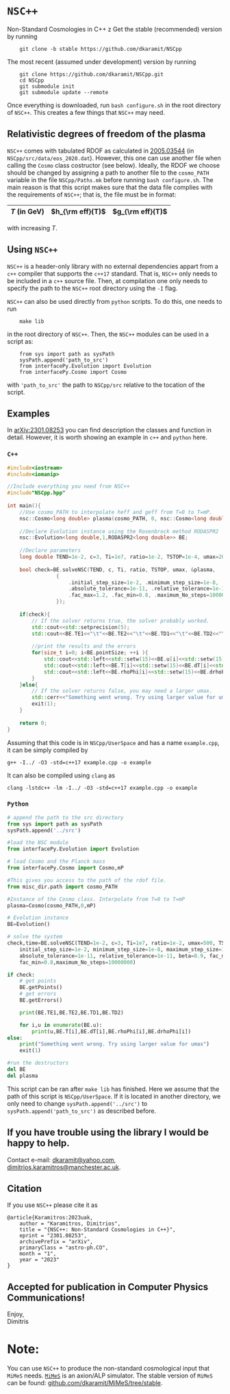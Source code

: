 # `NSC++`
Non-Standard Cosmologies in C++
z
Get the stable (recommended) version by running

```
    git clone -b stable https://github.com/dkaramit/NSCpp
```

The most recent (assumed under development) version by running

```
    git clone https://github.com/dkaramit/NSCpp.git
	cd NSCpp
	git submodule init
	git submodule update --remote
```

Once everything is downloaded, run `bash configure.sh` in the root directory of `NSC++`. This creates a few things that `NSC++` may need.

## Relativistic degrees of freedom of the plasma
`NSC++` comes with tabulated RDOF as calculated in [2005.03544](https://arxiv.org/abs/2005.03544) (in `NSCpp/src/data/eos_2020.dat`). However, this one can use another file when calling the `Cosmo` class costructor (see below). Ideally, the RDOF we choose should be changed by assigning a path to another file to the `cosmo_PATH` variable in the file `NSCpp/Paths.mk` before running `bash configure.sh`. The main reason is that this script makes sure that the data file complies with the requirements of `NSC++`; that is, the file must be in format:

|$T$ (in GeV) | $h_{\rm eff}(T)$ | $g_{\rm eff}(T)$| 
|-|-|-|

with increasing $T$.

## Using `NSC++`

`NSC++` is a header-only library with no external dependencies appart from a `c++` compiler that supports the `c++17` standard. That is, `NSC++` only needs to be included in a `c++` source file. Then, at compilation one only needs to specify the path to the `NSC++` root directory using the `-I` flag.

`NSC++` can also be used directly from `python` scripts. To do this, one needs to run 

```
    make lib
```

in the root directory of `NSC++`. Then, the `NSC++` modules can be used in a script as:

```
    from sys import path as sysPath
    sysPath.append('path_to_src')
    from interfacePy.Evolution import Evolution 
    from interfacePy.Cosmo import Cosmo 
```

with `'path_to_src'` the path to `NSCpp/src` relative to the tocation of the script.

## Examples
In [arXiv:2301.08253](https://arxiv.org/abs/2301.08253) you can find description the classes and function in detail. However, it is worth showing an example in `c++` and `python` here.  

### `C++`


```c++
#include<iostream>
#include<iomanip>

//Include everything you need from NSC++
#include"NSCpp.hpp"
    
int main(){
    //Use cosmo_PATH to interpolate heff and geff from T=0 to T=mP.
    nsc::Cosmo<long double> plasma(cosmo_PATH, 0, nsc::Cosmo<long double>::mP);
    
    //Declare Evolution instance using the Rosenbrock method RODASPR2
    nsc::Evolution<long double,1,RODASPR2<long double>> BE;
    
    //Declare parameters
    long double TEND=1e-2, c=3, Ti=1e7, ratio=1e-2, TSTOP=1e-4, umax=200;
    
    bool check=BE.solveNSC(TEND, c, Ti, ratio, TSTOP, umax, &plasma,
                {
                    .initial_step_size=1e-2, .minimum_step_size=1e-8, .maximum_step_size=1e-2, 
                    .absolute_tolerance=1e-11, .relative_tolerance=1e-11, .beta=0.9, 
                    .fac_max=1.2, .fac_min=0.8, .maximum_No_steps=10000000
                });
    
    if(check){
        // If the solver returns true, the solver probably worked.
        std::cout<<std::setprecision(5);
        std::cout<<BE.TE1<<"\t"<<BE.TE2<<"\t"<<BE.TD1<<"\t"<<BE.TD2<<"\n";
        
        //print the results and the errors
        for(size_t i=0; i<BE.pointSize; ++i ){
            std::cout<<std::left<<std::setw(15)<<BE.u[i]<<std::setw(15);
            std::cout<<std::left<<BE.T[i]<<std::setw(15)<<BE.dT[i]<<std::setw(15);
            std::cout<<std::left<<BE.rhoPhi[i]<<std::setw(15)<<BE.drhoPhi[i]<<"\n";
        }
    }else{
        // If the solver returns false, you may need a larger umax.
        std::cerr<<"Something went wrong. Try using larger value for umax\n";
        exit(1);
    }
    
    return 0;
}
```

Assuming that this code is in `NSCpp/UserSpace` and has a name `example.cpp`, it can be simply compiled by 

```
g++ -I../ -O3 -std=c++17 example.cpp -o example
```

It can also be compiled using `clang` as

```
clang -lstdc++ -lm -I../ -O3 -std=c++17 example.cpp -o example
```

### `Python`

```py
# append the path to the src directory 
from sys import path as sysPath
sysPath.append('../src')

#load the NSC module
from interfacePy.Evolution import Evolution 

# load Cosmo and the Planck mass
from interfacePy.Cosmo import Cosmo,mP 

#This gives you access to the path of the rdof file.
from misc_dir.path import cosmo_PATH

#Instance of the Cosmo class. Interpolate from T=0 to T=mP
plasma=Cosmo(cosmo_PATH,0,mP)

# Evolution instance
BE=Evolution()

# solve the system
check,time=BE.solveNSC(TEND=1e-2, c=3, Ti=1e7, ratio=1e-2, umax=500, TSTOP=1e-4, plasma=plasma,
    initial_step_size=1e-2, minimum_step_size=1e-8, maximum_step_size=1e-2, 
    absolute_tolerance=1e-11, relative_tolerance=1e-11, beta=0.9, fac_max=1.2, 
    fac_min=0.8,maximum_No_steps=10000000)

if check:
    # get points 
    BE.getPoints()
    # get errors
    BE.getErrors()

    print(BE.TE1,BE.TE2,BE.TD1,BE.TD2)

    for i,u in enumerate(BE.u):
        print(u,BE.T[i],BE.dT[i],BE.rhoPhi[i],BE.drhoPhi[i])
else:
    print("Something went wrong. Try using larger value for umax")
    exit(1)

#run the destructors
del BE
del plasma
```

This script can be ran after `make lib` has finished. Here we assume that the path of this script is `NSCpp/UserSpace`. If it is located in another directory, we only need to change `sysPath.append('../src')` to `sysPath.append('path_to_src')` as described before.



## If you have trouble using the library I would be happy to help. 

Contact e-mail: <dkaramit@yahoo.com>, <dimitrios.karamitros@manchester.ac.uk>.

## Citation

If you use `NSC++` please cite it as 
```
@article{Karamitros:2023uak,
    author = "Karamitros, Dimitrios",
    title = "{NSC++: Non-Standard Cosmologies in C++}",
    eprint = "2301.08253",
    archivePrefix = "arXiv",
    primaryClass = "astro-ph.CO",
    month = "1",
    year = "2023"
}
```
## Accepted for publication in Computer Physics Communications!


Enjoy,\
Dimitris

# Note:
 
You can use `NSC++` to produce the non-standard cosmological input that `MiMeS` needs. [`MiMeS`](https://arxiv.org/abs/2201.10886) is an axion/ALP simulator. The stable version of `MiMeS` can be found: [github.com/dkaramit/MiMeS/tree/stable](https://github.com/dkaramit/MiMeS/tree/stable).  
